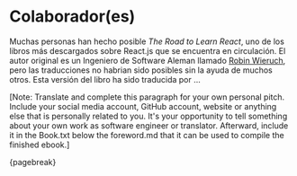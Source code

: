 # Colaborador(es)

Muchas personas han hecho posible *The Road to Learn React*, uno de los libros más descargados sobre React.js que se encuentra en circulación. El autor original es un Ingeniero de Software Aleman llamado [Robin Wieruch](https://www.robinwieruch.de/), pero las traducciones no habrian sido posibles sin la ayuda de muchos otros. Esta versión del libro ha sido traducida por ...


[Note: Translate and complete this paragraph for your own personal pitch. Include your social media account, GitHub account, website or anything else that is personally related to you. It's your opportunity to tell something about your own work as software engineer or translator. Afterward, include it in the Book.txt below the foreword.md that it can be used to compile the finished ebook.]

{pagebreak}

